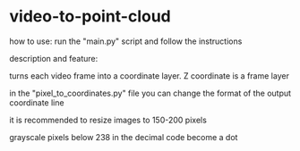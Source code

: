 # video-to-point-cloud
how to use: run the "main.py" script and follow the instructions



description and feature:

turns each video frame into a coordinate layer. Z coordinate is a frame layer

in the "pixel_to_coordinates.py" file you can change the format of the output coordinate line

it is recommended to resize images to 150-200 pixels

grayscale pixels below 238 in the decimal code become a dot
